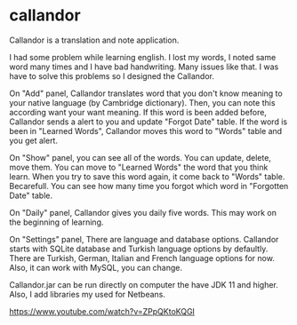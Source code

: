 # callandor

Callandor is a translation and note application.

I had some problem while learning english. I lost my words, I noted same word many times and I have bad handwriting. Many issues like that. I was have to solve this problems so I designed the Callandor.

On "Add" panel, Callandor translates word that you don't know meaning to your native language (by Cambridge dictionary). Then, you can note this according want your want meaning. If this word is been added before, Callandor sends a alert to you and update "Forgot Date" table. If the word is been in "Learned Words", Callandor moves this word to "Words" table and you get alert.

On "Show" panel, you can see all of the words. You can update, delete, move them. You can move to "Learned Words" the word that you think learn. When you try to save this word again, it come back to "Words" table. Becarefull. You can see how many time you forgot which word in "Forgotten Date" table. 

On "Daily" panel, Callandor gives you daily five words. This may work on the beginning of learning. 

On "Settings" panel, There are language and database options. Callandor starts with SQLite database and Turkish language options by defaultly. There are Turkish, German, Italian and French language options for now. Also, it can work with MySQL, you can change.

Callandor.jar can be run directly on computer the have JDK 11 and higher. Also, I add libraries my used for Netbeans.


https://www.youtube.com/watch?v=ZPpQKtoKQGI
